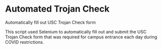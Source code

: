 # Automated Trojan Check
Automatically fill out USC Trojan Check form

This script used Selenium to automatically fill out and submit the USC Trojan Check form that was required for campus entrance each day during COVID restrictions.
